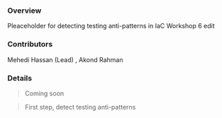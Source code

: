 ### Overview 

Pleaceholder for detecting testing anti-patterns in IaC 
Workshop 6 edit

### Contributors

Mehedi Hassan (Lead) , Akond Rahman 

### Details 

> Coming soon 

> First step, detect testing anti-patterns 
